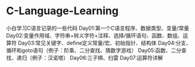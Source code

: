 # C-Language-Learning
小白学习C语言记录的一些代码
Day01:第一个C语言程序、数据类型、变量/常量
Day02:变量作用域、字符串+转义字符+注释、选择/循环语句、函数、数组、运算符
Day03:常见关键字、define定义常量/宏、初始指针、结构体
Day04:分支、循环和goto语句（例子：阶乘、二分查找、猜数字游戏）
Day05:函数、二分查找、递归（例子：汉诺塔）
Day06:三子棋、扫雷
Day07:运算符详解
